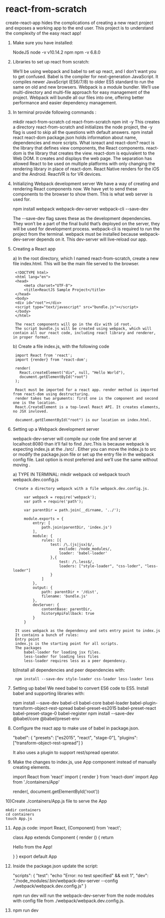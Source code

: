 # react-from-scratch
create-react-app hides the complications of creating a new react project and exposes a working app to the end user. This project is to understand the complexity of the easy react app!


1) Make sure you have installed:

    NodeJS
		node -v 
			v10.14.2
    npm
		npm -v 
			6.8.0

2) Libraries to set up react from scratch:

	We’ll be using webpack and babel to set up react, and I don’t want you to get confused.
    Babel is the compiler for next-generation JavaScript. It compiles newer JavaScript (ES6/7/8) to older ES5 standard to run the same on old and new browsers.
    Webpack is a module bundler. We’ll use multi-directory and multi-file approach for easy management of the project. Webpack will bundle all our files into one, offering better performance and easier dependency management.

3) In terminal provide following commands :

	mkdir react-from-scratch
	cd react-from-scratch
	npm init -y
		This creates a directory react-from-scratch and initializes the node project, the -y flag is used to skip all the questions with default answers.
	npm install react react-dom
		package.json holds information about name, dependencies and more scripts.
		What isreact and react-dom?
			react is the library that defines view components, the React components.
			react-dom is the library that creates the view. react-dom is equivalent to the Web DOM. It creates and displays the web page.
			The separation has allowed React to be used on multiple platforms with only changing the rendering library in place of react-dom. React Native renders for the iOS and the Android. ReactVR is for VR devices.

4) Initializing Webpack development server
	We have a way of creating and rendering React components now. We have yet to send these components to the browser to show them. This is what web server is used for.

	npm install webpack webpack-dev-server webpack-cli --save-dev

	The --save-dev flag saves these as the development dependencies. They won’t be a part of the final build that’s deployed on the server, they will be used for development process. webpack-cli is required to run the project from the terminal.
	webpack must be installed because webpack-dev-server depends on it. This dev-server will live-reload our app.

5) Creating a React app

	a) In the root directory, which I named react-from-scratch, create a new file index.html. This will be the main file served to the browser.

		<!DOCTYPE html>
		<html lang="en">
		<head>
			<meta charset="UTF-8">
			<title>ReactJS Sample Project</title>
		</head>
		<body>
		<div id="root"></div>
		<script type="text/javascript" src="bundle.js"></script>
		</body>
		</html>

		The react components will go in the div with id root.
		The script bundle.js will be created using webpack, which will contain all our react code, including react library and renderer, in proper format.

	b) Create a file index.js, with the following code

		import React from 'react';
		import {render} from 'react-dom';

		render(
		  React.createElement("div", null, "Hello World"),
		  document.getElementById("root")
		);

		React must be imported for a react app. render method is imported from react-dom using destructuring.
		render takes two arguments: first one is the component and second one is the location.
		React.CreateElement is a top-level React API. It creates elements, no JSX invloved.

		document.getElementById("root") is our location on index.html.

6) Setting up a Webpack development server

	webpack-dev-server will compile our code fine and server at localhost:8080 than it’ll fail to find ./src.This is because webpack is expecting index.js at the ./src/ . Either you can move the index.js to src or modify the package.json file or set up the entry file in the webpack config file. Last option is most preferred and we’ll use the same without moving .
	
	a) TYPE IN TERMINAL:
		mkdir webpack
		cd webpack
		touch webpack.dev.config.js

		Create a directory webpack with a file webpack.dev.config.js.
		
			var webpack = require('webpack');
			var path = require('path');

			var parentDir = path.join(__dirname, '../');

			module.exports = {
				entry: [
					path.join(parentDir, 'index.js')
				],
				module: {
					rules: [{
						test: /\.(js|jsx)$/,
							exclude: /node_modules/,
							loader: 'babel-loader'
						},{
							test: /\.less$/,
							loaders: ["style-loader", "css-loder", "less-loader"]
						}
					]
				},
				output: {
					path: parentDir + '/dist',
					filename: 'bundle.js'
				},
				devServer: {
					contentBase: parentDir,
					historyApiFallback: true
				}
			}

		It uses webpack as the dependency and sets entry point to index.js
		It contains a bunch of rules:
		Entry point
		index.js is the starting point for all scripts.
		The packages
			babel-loader for loading jsx files.
			less-loader for loading less files
			less-loader requires less as a peer dependency.

		
	b)Install all dependencies and peer dependencies with:

		npm install --save-dev style-loader css-loader less-loader less
		
7) Setting up babel
	We need babel to convert ES6 code to ES5. Install babel and supporting libraries with: 

	npm install --save-dev babel-cli babel-core babel-loader babel-plugin-transform-object-rest-spread babel-preset-es2015 babel-preset-react babel-preset-stage-0 babel-register
	npm install --save-dev @babel/core @babel/preset-env

8) Configure the react app to make use of babel in package.json.

	"babel": {
	  "presets": ["es2015", "react", "stage-0"],
	  "plugins": ["transform-object-rest-spread"]
	}

	It also uses a plugin to support rest/spread operator.

9) Make the changes to index.js, use App component instead of manually creating elements.

	import React from 'react'
	import { render } from 'react-dom'
	import App from './containers/App'

	render(<App />, document.getElementById('root'))

10)Create ./containers/App.js file to serve the App

	mkdir containers 
	cd containers
	touch App.js

11) App.js code:
	import React, {Component} from 'react';

	class App extends Component {
		render () {
			return <p>Hello from the App!</p>
		}
	}
	export default App

12) Inside the package.json  update the script:

	"scripts": {
	  "test": "echo \"Error: no test specified\" && exit 1",
	  "dev": "./node_modules/.bin/webpack-dev-server --config ./webpack/webpack.dev.config.js"
	}

	npm run dev will run the webpack-dev-server from the node modules with config file from ./webpack/webpack.dev.config.js.

13) npm run dev

